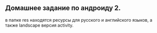 ## Домашнее задание по андроиду 2.

в папке res находятся ресурсы для русского и английского языков, а также landscape версия activity.
